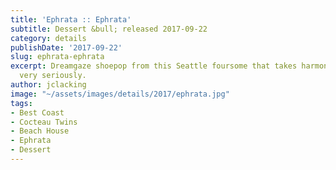```yaml
---
title: 'Ephrata :: Ephrata'
subtitle: Dessert &bull; released 2017-09-22
category: details
publishDate: '2017-09-22'
slug: ephrata-ephrata
excerpt: Dreamgaze shoepop from this Seattle foursome that takes harmonies and production
  very seriously.
author: jclacking
image: "~/assets/images/details/2017/ephrata.jpg"
tags:
- Best Coast
- Cocteau Twins
- Beach House
- Ephrata
- Dessert
---
```


